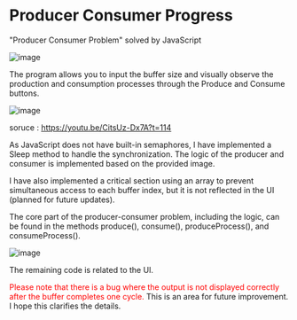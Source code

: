 # Producer Consumer Progress
"Producer Consumer Problem" solved by JavaScript

![image](https://github.com/ijkgit/producer_consumer/assets/83939775/e5ea0ce5-f2b8-4591-a41d-ad1e50e84c43)


The program allows you to input the buffer size and visually observe the production and consumption processes through the Produce and Consume buttons.

![image](https://github.com/ijkgit/producer_consumer/assets/83939775/667025f7-736d-4f79-93e4-cf7d59ddf2ac)


soruce : https://youtu.be/CitsUz-Dx7A?t=114


As JavaScript does not have built-in semaphores, I have implemented a Sleep method to handle the synchronization. The logic of the producer and consumer is implemented based on the provided image.


I have also implemented a critical section using an array to prevent simultaneous access to each buffer index, but it is not reflected in the UI (planned for future updates).


The core part of the producer-consumer problem, including the logic, can be found in the methods produce(), consume(), produceProcess(), and consumeProcess().


![image](https://github.com/ijkgit/producer_consumer/assets/83939775/5479d3bc-6797-413d-bc24-c17969497b25)


The remaining code is related to the UI. 


<span style="color: red">Please note that there is a bug where the output is not displayed correctly after the buffer completes one cycle.</span> This is an area for future improvement. I hope this clarifies the details.